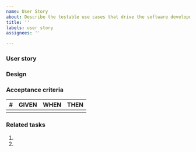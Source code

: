 ```yaml
---
name: User Story
about: Describe the testable use cases that drive the software development
title: ''
labels: user story
assignees: ''

---
```


### User story

### Design

### Acceptance criteria
| # | GIVEN | WHEN | THEN |
|---|-------|--------|--------|
|  |  |  |  |

### Related tasks
1.
2.

